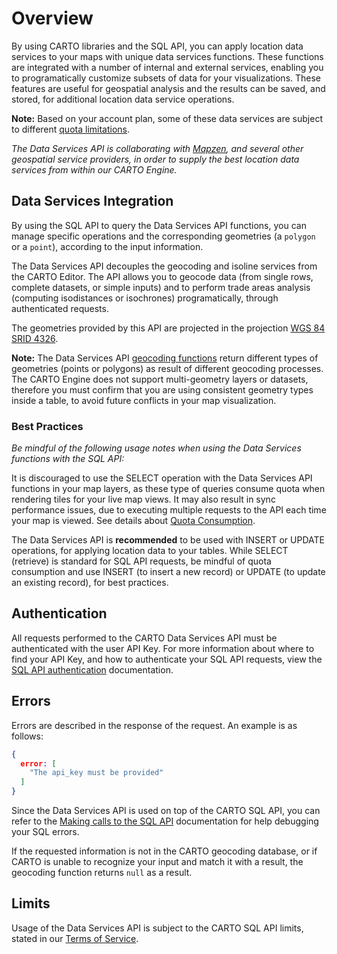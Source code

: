 # Overview

By using CARTO libraries and the SQL API, you can apply location data services to your maps with unique data services functions. These functions are integrated with a number of internal and external services, enabling you to programatically customize subsets of data for your visualizations. These features are useful for geospatial analysis and the results can be saved, and stored, for additional location data service operations.

**Note:** Based on your account plan, some of these data services are subject to different [quota limitations](https://carto.com/docs/carto-engine/dataservices-api/quota-information/#quota-information).

_The Data Services API is collaborating with [Mapzen](https://mapzen.com/), and several other geospatial service providers, in order to supply the best location data services from within our CARTO Engine._

## Data Services Integration

By using the SQL API to query the Data Services API functions, you can manage specific operations and the corresponding geometries (a `polygon` or a `point`), according to the input information.

The Data Services API decouples the geocoding and isoline services from the CARTO Editor. The API allows you to geocode data (from single rows, complete datasets, or simple inputs) and to perform trade areas analysis (computing isodistances or isochrones) programatically, through authenticated requests.

The geometries provided by this API are projected in the projection [WGS 84 SRID 4326](http://spatialreference.org/ref/epsg/wgs-84/).

**Note:** The Data Services API [geocoding functions](https://carto.com/docs/carto-engine/dataservices-api/geocoding-functions/#geocoding-functions) return different types of geometries (points or polygons) as result of different geocoding processes. The CARTO Engine does not support multi-geometry layers or datasets, therefore you must confirm that you are using consistent geometry types inside a table, to avoid future conflicts in your map visualization.

### Best Practices

_Be mindful of the following usage notes when using the Data Services functions with the SQL API:_

It is discouraged to use the SELECT operation with the Data Services API functions in your map layers, as these type of queries consume quota when rendering tiles for your live map views. It may also result in sync performance issues, due to executing multiple requests to the API each time your map is viewed. See details about [Quota Consumption](https://carto.com/docs/carto-engine/dataservices-api/quota-information/#quota-consumption).

The Data Services API is **recommended** to be used with INSERT or UPDATE operations, for applying location data to your tables. While SELECT (retrieve) is standard for SQL API requests, be mindful of quota consumption and use INSERT (to insert a new record) or UPDATE (to update an existing record), for best practices.

## Authentication

All requests performed to the CARTO Data Services API must be authenticated with the user API Key. For more information about where to find your API Key, and how to authenticate your SQL API requests, view the [SQL API authentication](/carto-engine/sql-api/authentication/) documentation.

## Errors

Errors are described in the response of the request. An example is as follows:

```json
{
  error: [
    "The api_key must be provided"
  ]
}
```

Since the Data Services API is used on top of the CARTO SQL API, you can refer to the [Making calls to the SQL API](https://carto.com/docs/carto-engine/sql-api/making-calls/) documentation for help debugging your SQL errors.

If the requested information is not in the CARTO geocoding database, or if CARTO is unable to recognize your input and match it with a result, the geocoding function returns `null` as a result.

## Limits

Usage of the Data Services API is subject to the CARTO SQL API limits, stated in our [Terms of Service](https://carto.com/terms/#excessive).
